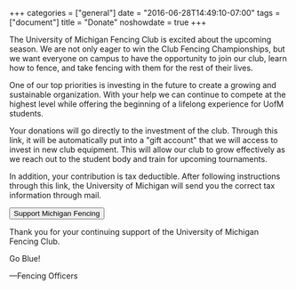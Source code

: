 +++
categories = ["general"]
date = "2016-06-28T14:49:10-07:00"
tags = ["document"]
title = "Donate"
noshowdate = true
+++

The University of Michigan Fencing Club is excited about the upcoming season. We are not only eager to win the Club Fencing Championships, but we want everyone on campus to have the opportunity to join our club, learn how to fence, and take fencing with them for the rest of their lives.

One of our top priorities is investing in the future to create a growing and sustainable organization. With your help we can continue to compete at the highest level while offering the beginning of a lifelong experience for UofM students.

Your donations will go directly to the investment of the club. Through this link, it will be automatically put into a "gift account" that we will access to invest in new club equipment. This will allow our club to grow effectively as we reach out to the student body and train for upcoming tournaments.

In addition, your contribution is tax deductible. After following instructions through this link, the University of Michigan will send you the correct tax information through mail.

[<button type="button" class="btn btn-primary">Support Michigan Fencing</button>](http://giving.umich.edu/give/fencing)

Thank you for your continuing support of the University of Michigan Fencing Club.

Go Blue!

—Fencing Officers
